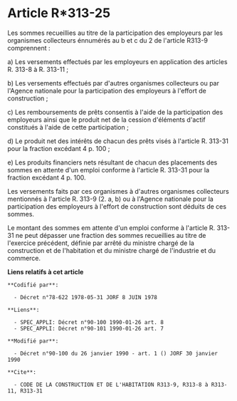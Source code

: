 # Article R*313-25

Les sommes recueillies au titre de la participation des employeurs par les organismes collecteurs énnumérés au b et c du 2 de
l'article R313-9 comprennent :

a) Les versements effectués par les employeurs en application des articles R. 313-8 à R. 313-11 ;

b) Les versements effectués par d'autres organismes collecteurs ou par l'Agence nationale pour la participation des
employeurs à l'effort de construction ;

c) Les remboursements de prêts consentis à l'aide de la participation des employeurs ainsi que le produit net de la cession
d'éléments d'actif constitués à l'aide de cette participation ;

d) Le produit net des intérêts de chacun des prêts visés à l'article R. 313-31 pour la fraction excédant 4 p. 100 ;

e) Les produits financiers nets résultant de chacun des placements des sommes en attente d'un emploi conforme à l'article R.
313-31 pour la fraction excédant 4 p. 100.

Les versements faits par ces organismes à d'autres organismes collecteurs mentionnés à l'article R. 313-9 (2. a, b) ou à
l'Agence nationale pour la participation des employeurs à l'effort de construction sont déduits de ces sommes.

Le montant des sommes em attente d'un emploi conforme à l'article R. 313-31 ne peut dépasser une fraction des sommes
recueillies au titre de l'exercice précédent, définie par arrêté du ministre chargé de la construction et de l'habitation et
du ministre chargé de l'industrie et du commerce.

**Liens relatifs à cet article**

	**Codifié par**:

	  - Décret n°78-622 1978-05-31 JORF 8 JUIN 1978

	**Liens**:

	  - SPEC_APPLI: Décret n°90-100 1990-01-26 art. 8
	  - SPEC_APPLI: Décret n°90-101 1990-01-26 art. 7

	**Modifié par**:

	  - Décret n°90-100 du 26 janvier 1990 - art. 1 () JORF 30 janvier 1990

	**Cite**:

	  - CODE DE LA CONSTRUCTION ET DE L'HABITATION R313-9, R313-8 à R313-11, R313-31
